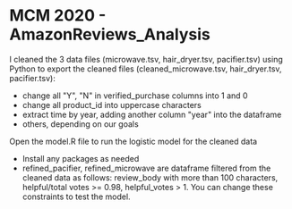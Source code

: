 # MCM 2020 - AmazonReviews_Analysis

I cleaned the 3 data files (microwave.tsv, hair_dryer.tsv, pacifier.tsv) using Python to export the cleaned files (cleaned_microwave.tsv, hair_dryer.tsv, pacifier.tsv):
- change all "Y", "N" in verified_purchase columns into 1 and 0
- change all product_id into uppercase characters
- extract time by year, adding another column "year" into the dataframe
- others, depending on our goals

Open the model.R file to run the logistic model for the cleaned data
- Install any packages as needed
- refined_pacifier, refined_microwave are dataframe filtered from the cleaned data as follows: review_body with more than 100 characters, helpful/total votes >= 0.98, helpful_votes > 1. You can change these constraints to test the model.

